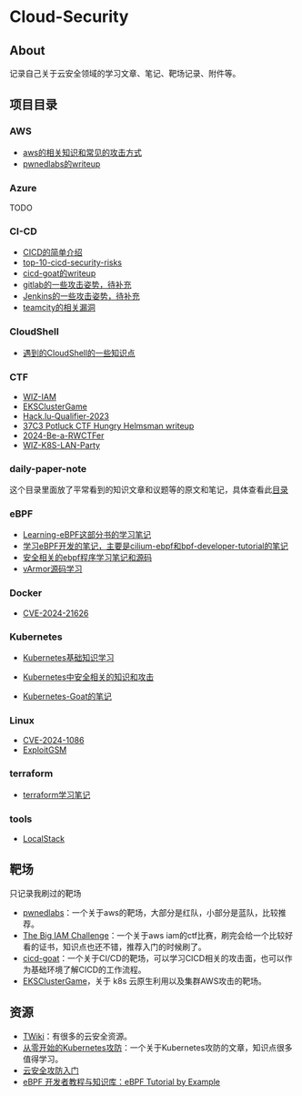 # Cloud-Security

## About

记录自己关于云安全领域的学习文章、笔记、靶场记录、附件等。



## 项目目录

### AWS

- [aws的相关知识和常见的攻击方式](./AWS/README.md)
- [pwnedlabs的writeup](./AWS/pwnedlabs/pwnedlabs.md)

### Azure

TODO

### CI-CD

- [CICD的简单介绍](./CI-CD/)
- [top-10-cicd-security-risks](./CI-CD/top-10-cicd-security-risks)
- [cicd-goat的writeup](./CI-CD/cicd-goat/)
- [gitlab的一些攻击姿势，待补充](./CI-CD/gitlab)
- [Jenkins的一些攻击姿势，待补充](./CI-CD/Jenkins)
- [teamcity的相关漏洞](./CI-CD/teamcity)

### CloudShell

- [遇到的CloudShell的一些知识点](./CloudShell)

  

### CTF

- [WIZ-IAM](./CTF/WIZ-IAM)
- [EKSClusterGame](./CTF/EKSClusterGame/)
- [Hack.lu-Qualifier-2023](./CTF/2023-Hack.lu/README.md)
- [37C3 Potluck CTF Hungry Helmsman writeup](./CTF/37C3-Potluck-CTF/)
- [2024-Be-a-RWCTFer](./CTF/2024-Be-a-RWCTFer)
- [WIZ-K8S-LAN-Party](./CTF/WIZ-K8S-LAN-Party/)



### daily-paper-note

这个目录里面放了平常看到的知识文章和议题等的原文和笔记，具体查看此[目录](./daily-paper-note)

### eBPF

- [Learning-eBPF这部分书的学习笔记](./eBPF/Learning-eBPF-book/)
- [学习eBPF开发的笔记，主要是cilium-ebpf和bpf-developer-tutorial的笔记](./eBPF/Learning-eBPF-develop/)
- [安全相关的ebpf程序学习笔记和源码](./eBPF/Security-With-eBPF/)
- [vArmor源码学习](./eBPF/vArmor)

### Docker

- [CVE-2024-21626](./Docker/CVE-2024-21626/)

### Kubernetes

- [Kubernetes基础知识学习](./Kubernetes/基础知识.md)

- [Kubernetes中安全相关的知识和攻击](./Kubernetes/Kubernetes安全问题.md)

- [Kubernetes-Goat的笔记](./Kubernetes/Kubernetes-Goat.md)

### Linux

- [CVE-2024-1086](./Linux/Privilege%20Escalation/CVE-2024-1086)
- [ExploitGSM](./Linux/Privilege%20Escalation/ExploitGSM)

### terraform

- [terraform学习笔记](./terraform)

### tools

- [LocalStack](./tools/LocalStack/)

## 靶场

只记录我刷过的靶场

- [pwnedlabs](https://pwnedlabs.io/)：一个关于aws的靶场，大部分是红队，小部分是蓝队，比较推荐。
- [The Big IAM Challenge](https://bigiamchallenge.com/challenge/1)：一个关于aws iam的ctf比赛，刷完会给一个比较好看的证书，知识点也还不错，推荐入门的时候刷了。
- [cicd-goat](https://github.com/cider-security-research/cicd-goat)：一个关于CI/CD的靶场，可以学习CICD相关的攻击面，也可以作为基础环境了解CICD的工作流程。
-  [EKSClusterGame](https://eksclustergames.com/challenge/1)，关于 k8s 云原生利用以及集群AWS攻击的靶场。

## 资源

- [TWiki](https://wiki.teamssix.com/CloudSecurityResources/)：有很多的云安全资源。
- [从零开始的Kubernetes攻防](https://github.com/neargle/my-re0-k8s-security#从零开始的kubernetes攻防)：一个关于Kubernetes攻防的文章，知识点很多值得学习。
- [云安全攻防入门](https://lzcloudsecurity.gitbook.io/)
- [eBPF 开发者教程与知识库：eBPF Tutorial by Example](https://github.com/eunomia-bpf/bpf-developer-tutorial/tree/main)
